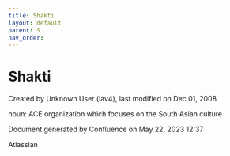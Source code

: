 ```yaml
---
title: Shakti
layout: default
parent: S
nav_order:
---
```


# Shakti

Created by  Unknown User (lav4), last modified on Dec 01, 2008

noun: ACE organization which focuses on the South Asian culture

Document generated by Confluence on May 22, 2023 12:37

Atlassian
